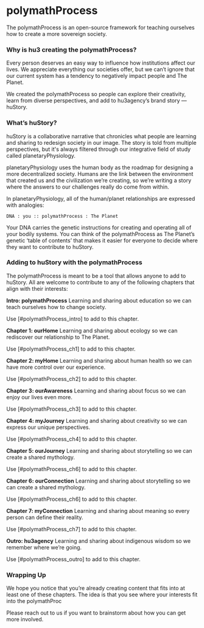# polymathProcess
The polymathProcess is an open-source framework for teaching ourselves how to create a more sovereign society.

### Why is hu3 creating the polymathProcess?
Every person deserves an easy way to influence how institutions affect our lives. We appreciate everything our societies offer, but we can’t ignore that our current system has a tendency to negatively impact people and The Planet.

We created the polymathProcess so people can explore their creativity, learn from diverse perspectives, and add to hu3agency’s brand story — huStory. 

### What’s huStory?
huStory is a collaborative narrative that chronicles what people are learning and sharing to redesign society in our image. The story is told from multiple perspectives, but it's always filtered through our integrative field of study called planetaryPhysiology.

planetaryPhysiology uses the human body as the roadmap for designing a more decentralized society. Humans are the link between the environment that created us and the civilization we’re creating, so we’re writing a story where the answers to our challenges really do come from within.

In planetaryPhysiology, all of the human/planet relationships are expressed with analogies:

    DNA : you :: polymathProcess : The Planet

Your DNA carries the genetic instructions for creating and operating all of your bodily systems. You can think of the polymathProcess as The Planet’s genetic ‘table of contents’ that makes it easier for everyone to decide where they want to contribute to huStory.

### Adding to huStory with the polymathProcess
The polymathProcess is meant to be a tool that allows anyone to add to huStory. All are welcome to contribute to any of the following chapters that align with their interests:

**Intro: polymathProcess**
Learning and sharing about education so we can teach ourselves how to change society.

Use [#polymathProcess_intro] to add to this chapter.

**Chapter 1: ourHome**
Learning and sharing about ecology so we can rediscover our relationship to The Planet.

Use [#polymathProcess_ch1] to add to this chapter.

**Chapter 2: myHome**
Learning and sharing about human health so we can have more control over our experience.

Use [#polymathProcess_ch2] to add to this chapter.

**Chapter 3: ourAwareness**
Learning and sharing about focus so we can enjoy our lives even more.

Use [#polymathProcess_ch3] to add to this chapter.

**Chapter 4: myJourney**
Learning and sharing about creativity so we can express our unique perspectives.

Use [#polymathProcess_ch4] to add to this chapter.

**Chapter 5: ourJourney**
Learning and sharing about storytelling so we can create a shared mythology.

Use [#polymathProcess_ch6] to add to this chapter.

**Chapter 6: ourConnection**
Learning and sharing about storytelling so we can create a shared mythology.

Use [#polymathProcess_ch6] to add to this chapter.

**Chapter 7: myConnection**
Learning and sharing about meaning so every person can define their reality.

Use [#polymathProcess_ch7] to add to this chapter.

**Outro: hu3agency**
Learning and sharing about indigenous wisdom so we remember where we’re going.

Use [#polymathProcess_outro] to add to this chapter.

### Wrapping Up
We hope you notice that you’re already creating content that fits into at least one of these chapters. The idea is that you see where your interests fit into the polymathProc

Please reach out to us if you want to brainstorm about how you can get more involved.
